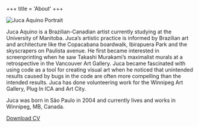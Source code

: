 +++
title = 'About'
+++

![Juca Aquino Portrait](/portrait2.jpg)

Juca Aquino is a Brazilian-Canadian artist currently studying at the University
of Manitoba. Juca’s artistic practice is informed by Brazilian art and
architecture like the Copacabana boardwalk, Ibirapuera Park and the skyscrapers
on Paulista avenue. He first became interested in screenprinting when he saw
Takashi Murakami’s maximalist murals at a retrospective in the Vancouver Art
Gallery. Juca became fascinated with using code as a tool for creating visual
art when he noticed that unintended results caused by bugs in the code are
often more compelling than the intended results. Juca has done volunteering
work for the Winnipeg Art Gallery, Plug In ICA and Art City.

Juca was born in São Paulo in 2004 and currently lives and works in Winnipeg, MB, Canada.

<!--
Imogene Strauss is a multidisciplinary creative director and designer. Born in
New York City, she lives and works in Los Angeles. Raised by artist parents and
constantly surrounded by inspiration, Imogene began working in the arts in her
early 20s managing Solange and Blood Orange and serving as a music
curator—notably of the legendary MoMA PS1 WarmUp series—alongside other
projects. Her work as a creative director evolved naturally out of the deep
artistic relationships she fostered with her management clients. 



M.E. Sparks (she/her) is an artist and educator currently living in Winnipeg,
MB, Treaty 1 Territory. Sparks works primarily with paint and canvas. Through a
practice of pulling apart and recombining borrowed forms, both art historical
and autobiographical, she looks for the moment an image loses its
representational solidity. Recently, she has been exploring material
possibilities of un-stretched painted canvas. Paintings are cut apart, layered
and draped in an effort to obstruct and reimagine both the pictorial space of
painting and its historical narrative.

Sparks holds an MFA from Emily Carr University (Vancouver) and BFA from NSCAD
University (Halifax). She is a recipient of project and research grants from
Canada Council for the Arts, Winnipeg Arts Council, BC Arts Council, and Arts
Nova Scotia. Recent exhibitions include and a Rag in the Other at the
Alternator Centre for Contemporary Art (Kelowna, 2022), We can only hint at
this with words at the Gordon Smith Gallery of Canadian Art (North Vancouver,
2022) and A Fine Line at Trapp Projects (Vancouver, 2021).
Raised by architect parents.



Ai Weiwei is renowned for making strong aesthetic statements that resonate with
timely phenomena across today’s geopolitical world. From architecture to
installations, social media to documentaries, Ai uses a wide range of mediums
as expressions of new ways for his audiences to examine society and its values.
Recent exhibitions include: Ai Weiwei: Resetting Memories at MARCO in
Monterrey, Ai Weiwei: Bare Life at the Mildred Lane Kemper Museum in St. Louis,
Ai Weiwei at the K20/K21 in Dusseldorf, and Good Fences Make Good Neighbors
with the Public Art Fund in New York City.

Ai was born in Beijing in 1957 and currently resides and works in Berlin. Ai is
the recipient of the 2015 Ambassador of Conscience Award from Amnesty
International and the 2012 Václav Havel Prize for Creative Dissent from the
Human Rights Foundation. 
-->

<a href="/cv/aquino-cv.pdf" target="_blank">Download CV</a>
